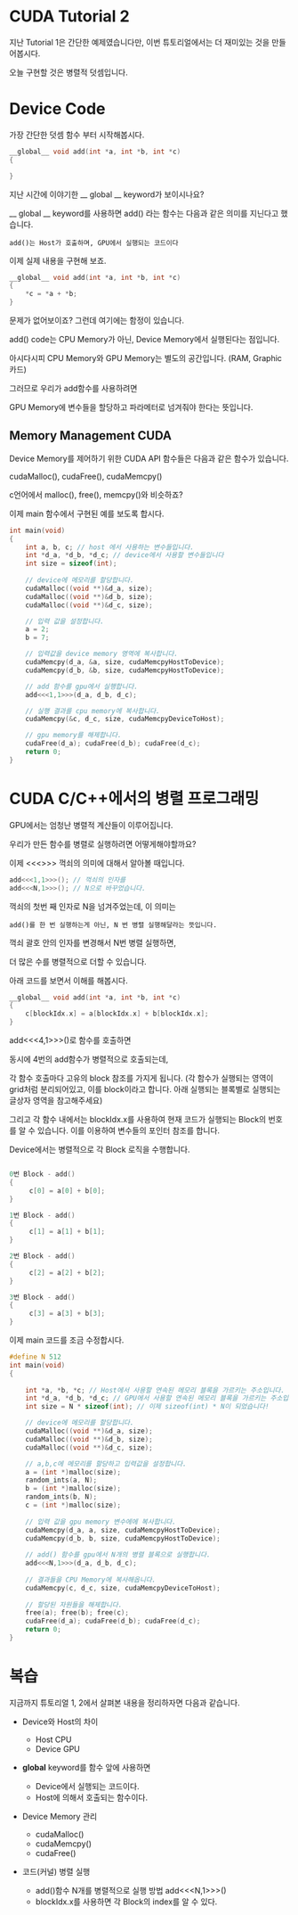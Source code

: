 # CUDA Tutorial 2

지난 Tutorial 1은 간단한 예제였습니다만, 이번 튜토리얼에서는 더 재미있는 것을 만들어봅시다.

오늘 구현할 것은 병렬적 덧셈입니다.

# Device Code

가장 간단한 덧셈 함수 부터 시작해봅시다.

```c
__global__ void add(int *a, int *b, int *c) 
{

}

```

지난 시간에 이야기한 __ global __ keyword가 보이시나요?

__ global __ keyword를 사용하면 add() 라는 함수는 다음과 같은 의미를 지닌다고 했습니다.

```
add()는 Host가 호출하며, GPU에서 실행되는 코드이다
```

이제 실제 내용을 구현해 보죠.

```c
__global__ void add(int *a, int *b, int *c) 
{
    *c = *a + *b;
}
```

문제가 없어보이죠? 그런데 여기에는 함정이 있습니다.

add() code는 CPU Memory가 아닌, Device Memory에서 실행된다는 점입니다.

아시다시피 CPU Memory와 GPU Memory는 별도의 공간입니다. (RAM, Graphic 카드)

그러므로 우리가 add함수를 사용하려면 

GPU Memory에 변수들을 할당하고 파라메터로 넘겨줘야 한다는 뜻입니다.

## Memory Management CUDA 

Device Memory를 제어하기 위한 CUDA API 함수들은 다음과 같은 함수가 있습니다.

cudaMalloc(), cudaFree(), cudaMemcpy()

c언어에서 malloc(), free(), memcpy()와 비슷하죠?

이제 main 함수에서 구현된 예를 보도록 합시다.

```c
int main(void) 
{
    int a, b, c; // host 에서 사용하는 변수들입니다.
    int *d_a, *d_b, *d_c; // device에서 사용할 변수들입니다
    int size = sizeof(int);
 
    // device에 메모리를 할당합니다.
    cudaMalloc((void **)&d_a, size);
    cudaMalloc((void **)&d_b, size);
    cudaMalloc((void **)&d_c, size);

    // 입력 값을 설정합니다.
    a = 2;
    b = 7;

    // 입력값을 device memory 영역에 복사합니다.
    cudaMemcpy(d_a, &a, size, cudaMemcpyHostToDevice);
    cudaMemcpy(d_b, &b, size, cudaMemcpyHostToDevice);

    // add 함수를 gpu에서 실행합니다.
    add<<<1,1>>>(d_a, d_b, d_c);

    // 실행 결과를 cpu memory에 복사합니다.
    cudaMemcpy(&c, d_c, size, cudaMemcpyDeviceToHost);

    // gpu memory를 해제합니다.
    cudaFree(d_a); cudaFree(d_b); cudaFree(d_c);
    return 0;
}
```

# CUDA C/C++에서의 병렬 프로그래밍

GPU에서는 엄청난 병렬적 계산들이 이루어집니다.

우리가 만든 함수를 병렬로 실행하려면 어떻게해야할까요?

이제 <<<>>> 꺽쇠의 의미에 대해서 알아볼 때입니다.

```c
add<<<1,1>>>(); // 꺽쇠의 인자를
add<<<N,1>>>(); // N으로 바꾸었습니다.
```

꺽쇠의 첫번 째 인자로 N을 넘겨주었는데, 이 의미는

```
add()를 한 번 실행하는게 아닌, N 번 병렬 실행해달라는 뜻입니다.
```

꺽쇠 괄호 안의 인자를 변경해서 N번 병렬 실행하면, 

더 많은 수를 병렬적으로 더할 수 있습니다.

아래 코드를 보면서 이해를 해봅시다.

```c
__global__ void add(int *a, int *b, int *c) 
{
    c[blockIdx.x] = a[blockIdx.x] + b[blockIdx.x];
}
```
add<<<4,1>>>()로 함수를 호출하면

동시에 4번의 add함수가 병렬적으로 호출되는데, 

각 함수 호출마다 고유의 block 참조를 가지게 됩니다. (각 함수가 실행되는 영역이 grid처럼 분리되어있고, 이를 block이라고 합니다. 아래 실행되는 블록별로 실행되는 글상자 영역을 참고해주세요)

그리고 각 함수 내에서는 blockIdx.x를 사용하여 현재 코드가 실행되는 Block의 번호를 알 수 있습니다. 이를 이용하여 변수들의 포인터 참조를 합니다.

Device에서는 병렬적으로 각 Block 로직을 수행합니다. 
```c

0번 Block - add()
{
     c[0] = a[0] + b[0];
}

1번 Block - add()
{
     c[1] = a[1] + b[1];
}

2번 Block - add()
{
     c[2] = a[2] + b[2];
}

3번 Block - add()
{
     c[3] = a[3] + b[3];
}
```

이제 main 코드를 조금 수정합시다.

```c
#define N 512
int main(void) 
{
    
    int *a, *b, *c; // Host에서 사용할 연속된 메모리 블록을 가르키는 주소입니다. 
    int *d_a, *d_b, *d_c; // GPU에서 사용할 연속된 메모리 블록을 가르키는 주소입니다.
    int size = N * sizeof(int); // 이제 sizeof(int) * N이 되었습니다!

    // device에 메모리를 할당합니다.
    cudaMalloc((void **)&d_a, size);
    cudaMalloc((void **)&d_b, size);
    cudaMalloc((void **)&d_c, size);

    // a,b,c에 메모리를 할당하고 입력값을 설정합니다.
    a = (int *)malloc(size);
    random_ints(a, N);
    b = (int *)malloc(size); 
    random_ints(b, N);
    c = (int *)malloc(size);
    
    // 입력 값을 gpu memory 변수에에 복사합니다.
    cudaMemcpy(d_a, a, size, cudaMemcpyHostToDevice);
    cudaMemcpy(d_b, b, size, cudaMemcpyHostToDevice);
    
    // add() 함수를 gpu에서 N개의 병렬 블록으로 실행합니다.
    add<<<N,1>>>(d_a, d_b, d_c);
    
    // 결과들을 CPU Memory에 복사해옵니다.
    cudaMemcpy(c, d_c, size, cudaMemcpyDeviceToHost);
    
    // 할당된 자원들을 해제합니다.
    free(a); free(b); free(c);
    cudaFree(d_a); cudaFree(d_b); cudaFree(d_c);
    return 0;
}
```

# 복습

지금까지 튜토리얼 1, 2에서 살펴본 내용을 정리하자면 다음과 같습니다.

- Device와 Host의 차이
    - Host CPU
    - Device GPU

- __global__ keyword를 함수 앞에 사용하면
    - Device에서 실행되는 코드이다.
    - Host에 의해서 호출되는 함수이다.

- Device Memory 관리
    - cudaMalloc()
    - cudaMemcpy()
    - cudaFree()

- 코드(커널) 병렬 실행
    - add()함수 N개를 병렬적으로 실행 방법 add<<<N,1>>>()
    - blockIdx.x를 사용하면 각 Block의 index를 알 수 있다.